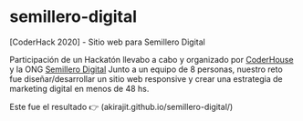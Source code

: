 # semillero-digital
[CoderHack 2020] - Sitio web para Semillero Digital

Participación de un Hackatón llevabo a cabo y organizado por [CoderHouse](https://www.coderhouse.com/) y la ONG [Semillero Digital](https://www.instagram.com/semillerodigital)
Junto a un equipo de 8 personas, nuestro reto fue diseñar/desarrollar un sitio web responsive y crear una estrategia de marketing digital en menos de 48 hs.

Este fue el resultado 👉 (akirajit.github.io/semillero-digital/)
